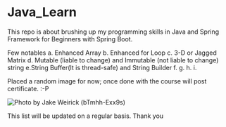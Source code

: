 # Java_Learn

This repo is about brushing up my programming skills in Java and Spring Framework for Beginners with Spring Boot.

Few notables
a. Enhanced Array
b. Enhanced for Loop
c. 3-D or Jagged Matrix
d. Mutable (liable to change) and Immutable (not liable to change) string
e.String Buffer(It is thread-safe) and String Builder
f.
g.
h.
i.

Placed a random image for now; once done with the course will post certificate. :-P

![Photo by Jake Weirick (bTmhh-Exx9s)](https://github.com/Prashant-b97/Java_-Learn/assets/98794599/15aae16d-cd36-4995-ae1e-5e56f0cc1986)


This list will be updated on a regular basis. 
Thank you
